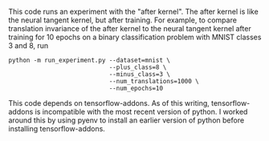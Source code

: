 This code runs an experiment with the "after kernel".  The after kernel is
like the neural tangent kernel, but after training.  For example, to compare
translation invariance of the after kernel to the neural tangent kernel after
training for 10 epochs on a binary classification problem with MNIST classes
3 and 8, run

```
python -m run_experiment.py --dataset=mnist \
                            --plus_class=8 \
                            --minus_class=3 \
                            --num_translations=1000 \
                            --num_epochs=10
```

This code depends on tensorflow-addons.  As of this writing, tensorflow-addons
is incompatible with the most recent version of python.  I worked around this 
by using pyenv to install an earlier version of python before installing 
tensorflow-addons.

